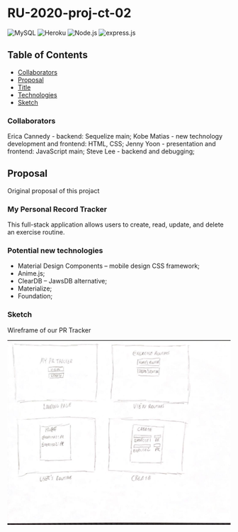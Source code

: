 # RU-2020-proj-ct-02

![MySQL](https://img.shields.io/static/v1?label=SQL&message=MySQL&color=4479a1)
![Heroku](https://img.shields.io/static/v1?label=heroku&message=deployed&color=success)
![Node.js](https://img.shields.io/static/v1?label=Node.&message=js&color=68a063)
![express.js](https://img.shields.io/static/v1?label=express&message=.js&color=68a063)

## Table of Contents 

* [Collaborators](#Collaborators)
* [Proposal](#Proposal)
* [Title](#My_Personal_Record_Tracker)
* [Technologies](#Potential_new_technologies)
* [Sketch](#Sketch)

### Collaborators 
Erica Cannedy - backend: Sequelize main;
Kobe Matias - new technology development and frontend: HTML, CSS;
Jenny Yoon - presentation and frontend: JavaScript main;
Steve Lee - backend and debugging;

## Proposal 
Original proposal of this projəct

### My Personal Record Tracker 

This full-stack application allows users to create, read, update, and delete an exercise routine.

### Potential new technologies
*	Material Design Components – mobile design CSS framework;
*	Anime.js;
*	ClearDB – JawsDB alternative;
*	Materialize;
*	Foundation;

### Sketch
Wireframe of our PR Tracker 

![Wireframe](/wireframe.jpg)
